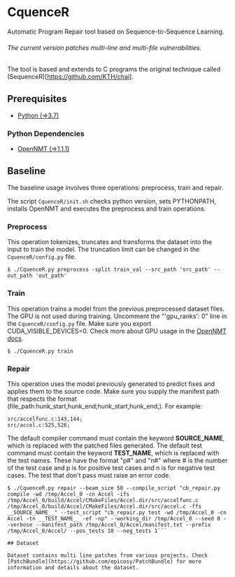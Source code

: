 # CquenceR
Automatic Program Repair tool based on Sequence-to-Sequence Learning.

###### The current version patches multi-line and multi-file vulnerabilities.

The tool is based and extends to C programs the original technique called (SequenceR)[https://github.com/KTH/chai].

## Prerequisites

* [Python (=>3.7)](https://www.python.org/)

### Python Dependencies
* [OpenNMT (=>1.1.1)](https://github.com/OpenNMT/OpenNMT-py)


## Baseline

The baseline usage involves three operations: preprocess, train and repair.

The script ```CquenceR/init.sh``` checks python version, sets PYTHONPATH, installs OpenNMT and executes the preprocess and train operations.

### Preprocess
This operation tokenizes, truncates and transforms the dataset into the input to train the model.
The truncation limit can be changed in the ```CquenceR/config.py``` file.

``` console
$ ./CquenceR.py preprocess -split train_val --src_path 'src_path' --out_path 'out_path'
```

### Train
This operation trains a model from the previous preprocessed dataset files. 
The GPU is not used during training. Uncomment the "'gpu_ranks': 0" line in the ```CquenceR/config.py``` file. 
Make sure you export CUDA_VISIBLE_DEVICES=0.
Check more about GPU usage in the [OpenNMT docs](https://opennmt.net/OpenNMT-py/).

``` console
$ ./CquenceR.py train
```

### Repair
This operation uses the model previously generated to predict fixes and applies them to the source code.
Make sure you supply the manifest path that respects the format (file_path:hunk_start,hunk_end;hunk_start,hunk_end;).
For example: 
``` text
src/accelfunc.c:143,144;
src/accel.c:525,526;
```
The default compiler command must contain the keyword __SOURCE_NAME__, which is replaced with the patched files generated.
The default test command must contain the keyword __TEST_NAME__, which is replaced with the test names. These have the format "p#" and "n#" where # is the number of the test case and p is for positive test cases and n is for negative test cases.
The test that don't pass must raise an error code.

``` console
$ ./CquenceR.py repair --beam_size 50 --compile_script "cb_repair.py compile -wd /tmp/Accel_0 -cn Accel -ifs /tmp/Accel_0/build/Accel/CMakeFiles/Accel.dir/src/accelfunc.c /tmp/Accel_0/build/Accel/CMakeFiles/Accel.dir/src/accel.c -ffs __SOURCE_NAME__" --test_script "cb_repair.py test -wd /tmp/Accel_0 -cn Accel -tn __TEST_NAME__ -ef -np" --working_dir /tmp/Accel_0 --seed 0 --verbose --manifest_path /tmp/Accel_0/Accel/manifest.txt --prefix /tmp/Accel_0/Accel/ --pos_tests 10 --neg_tests 1```

## Dataset

Dataset contains multi line patches from various projects. Check [PatchBundle](https://github.com/epicosy/PatchBundle) for more information and details about the dataset.